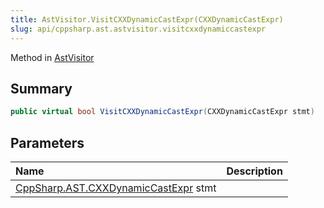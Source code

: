 ```yaml
---
title: AstVisitor.VisitCXXDynamicCastExpr(CXXDynamicCastExpr)
slug: api/cppsharp.ast.astvisitor.visitcxxdynamiccastexpr
---
```

Method in [AstVisitor](/api/cppsharp/ast/astvisitor)

## Summary



```csharp
public virtual bool VisitCXXDynamicCastExpr(CXXDynamicCastExpr stmt)
```

## Parameters

|Name|Description|
|:---|:---|
|[CppSharp.AST.CXXDynamicCastExpr](/api/cppsharp/ast/cxxdynamiccastexpr) stmt||

